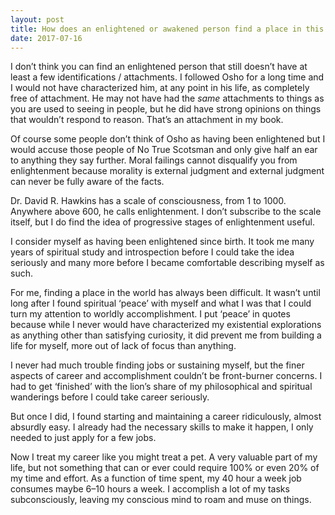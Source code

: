 ```yaml
---
layout: post
title: How does an enlightened or awakened person find a place in this world without becoming a monk?
date: 2017-07-16
---
```


<p>I don’t think you can find an enlightened person that still doesn’t have at least a few identifications / attachments. I followed Osho for a long time and I would not have characterized him, at any point in his life, as completely free of attachment. He may not have had the <i>same </i>attachments to things as you are used to seeing in people, but he did have strong opinions on things that wouldn’t respond to reason. That’s an attachment in my book.</p><p>Of course some people don’t think of Osho as having been enlightened but I would accuse those people of No True Scotsman and only give half an ear to anything they say further. Moral failings cannot disqualify you from enlightenment because morality is external judgment and external judgment can never be fully aware of the facts.</p><p>Dr. David R. Hawkins has a scale of consciousness, from 1 to 1000. Anywhere above 600, he calls enlightenment. I don’t subscribe to the scale itself, but I do find the idea of progressive stages of enlightenment useful.</p><p>I consider myself as having been enlightened since birth. It took me many years of spiritual study and introspection before I could take the idea seriously and many more before I became comfortable describing myself as such.</p><p>For me, finding a place in the world has always been difficult. It wasn’t until long after I found spiritual ‘peace’ with myself and what I was that I could turn my attention to worldly accomplishment. I put ‘peace’ in quotes because while I never would have characterized my existential explorations as anything other than satisfying curiosity, it did prevent me from building a life for myself, more out of lack of focus than anything.</p><p>I never had much trouble finding jobs or sustaining myself, but the finer aspects of career and accomplishment couldn’t be front-burner concerns. I had to get ‘finished’ with the lion’s share of my philosophical and spiritual wanderings before I could take career seriously.</p><p>But once I did, I found starting and maintaining a career ridiculously, almost absurdly easy. I already had the necessary skills to make it happen, I only needed to just apply for a few jobs.</p><p>Now I treat my career like you might treat a pet. A very valuable part of my life, but not something that can or ever could require 100% or even 20% of my time and effort. As a function of time spent, my 40 hour a week job consumes maybe 6–10 hours a week. I accomplish a lot of my tasks subconsciously, leaving my conscious mind to roam and muse on things.</p>
